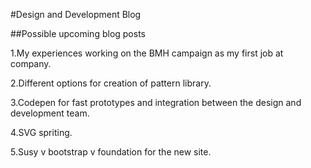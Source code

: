 #Design and Development Blog

##Possible upcoming blog posts

1.My experiences working on the BMH campaign as my first job at company.

2.Different options for creation of pattern library.

3.Codepen for fast prototypes and integration between the design and development team.

4.SVG spriting.

5.Susy v bootstrap v foundation for the new site.

 
